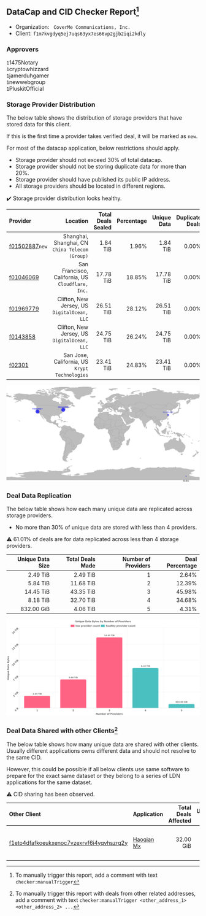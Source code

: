 ## DataCap and CID Checker Report[^1]
 - Organization: ` CoverMe Communications, Inc.`
 - Client: `f1m7kvgdyq5ej7uqs63yx7es66vp2gjb2iqi2kdly`
### Approvers
`1`1475Notary<br/>`1`cryptowhizzard<br/>`1`jamerduhgamer<br/>`1`newwebgroup<br/>`1`PluskitOfficial

### Storage Provider Distribution
The below table shows the distribution of storage providers that have stored data for this client.

If this is the first time a provider takes verified deal, it will be marked as `new`.

For most of the datacap application, below restrictions should apply.
 - Storage provider should not exceed 30% of total datacap.
 - Storage provider should not be storing duplicate data for more than 20%.
 - Storage provider should have published its public IP address.
 - All storage providers should be located in different regions.

✔️ Storage provider distribution looks healthy.

| Provider                                                    |                                             Location | Total Deals Sealed | Percentage | Unique Data | Duplicate Deals |
| :---------------------------------------------------------- | ---------------------------------------------------: | -----------------: | ---------: | ----------: | --------------: |
| [f01502887](https://filfox.info/en/address/f01502887)`new`  |   Shanghai, Shanghai, CN<br/>`China Telecom (Group)` |           1.84 TiB |      1.96% |    1.84 TiB |           0.00% |
| [f01046069](https://filfox.info/en/address/f01046069)       | San Francisco, California, US<br/>`Cloudflare, Inc.` |          17.78 TiB |     18.85% |   17.78 TiB |           0.00% |
| [f01969779](https://filfox.info/en/address/f01969779)       |      Clifton, New Jersey, US<br/>`DigitalOcean, LLC` |          26.51 TiB |     28.12% |   26.51 TiB |           0.00% |
| [f0143858](https://filfox.info/en/address/f0143858)         |      Clifton, New Jersey, US<br/>`DigitalOcean, LLC` |          24.75 TiB |     26.24% |   24.75 TiB |           0.00% |
| [f02301](https://filfox.info/en/address/f02301)             |    San Jose, California, US<br/>`Krypt Technologies` |          23.41 TiB |     24.83% |   23.41 TiB |           0.00% |

<img src="https://raw.githubusercontent.com/data-preservation-programs/filplus-checker-assets/main/filecoin-project/filecoin-plus-large-datasets/issues/1248/1678432918977.png"/>

### Deal Data Replication
The below table shows how each many unique data are replicated across storage providers.

- No more than 30% of unique data are stored with less than 4 providers.

⚠️ 61.01% of deals are for data replicated across less than 4 storage providers.

| Unique Data Size | Total Deals Made | Number of Providers | Deal Percentage |
| ---------------: | ---------------: | ------------------: | --------------: |
|         2.49 TiB |         2.49 TiB |                   1 |           2.64% |
|         5.84 TiB |        11.68 TiB |                   2 |          12.39% |
|        14.45 TiB |        43.35 TiB |                   3 |          45.98% |
|         8.18 TiB |        32.70 TiB |                   4 |          34.68% |
|       832.00 GiB |         4.06 TiB |                   5 |           4.31% |

<img src="https://raw.githubusercontent.com/data-preservation-programs/filplus-checker-assets/main/filecoin-project/filecoin-plus-large-datasets/issues/1248/1678432919563.png"/>

### Deal Data Shared with other Clients[^3]
The below table shows how many unique data are shared with other clients.
Usually different applications owns different data and should not resolve to the same CID.

However, this could be possible if all below clients use same software to prepare for the exact same dataset or they belong to a series of LDN applications for the same dataset.

⚠️ CID sharing has been observed.

| Other Client                                                                                                          | Application                                                                                | Total Deals Affected | Unique CIDs | Approvers                                                                         |
| :-------------------------------------------------------------------------------------------------------------------- | :----------------------------------------------------------------------------------------- | -------------------: | ----------: | :-------------------------------------------------------------------------------- |
| [f1eto4dfafkoeukxenoc7vzexrvf6i4yqvhszrq2y](https://filfox.info/en/address/f1eto4dfafkoeukxenoc7vzexrvf6i4yqvhszrq2y) | [ Haoqian Mx](https://github.com/filecoin-project/filecoin-plus-large-datasets/issues/308) |            32.00 GiB |           1 | `1`1ane-1<br/>`3`kernelogic<br/>`1`newwebgroup<br/>`3`psh0691<br/>`2`xingjitansuo |

[^1]: To manually trigger this report, add a comment with text `checker:manualTrigger`

[^2]: Deals from those addresses are combined into this report as they are specified with `checker:manualTrigger`

[^3]: To manually trigger this report with deals from other related addresses, add a comment with text `checker:manualTrigger <other_address_1> <other_address_2> ...`
